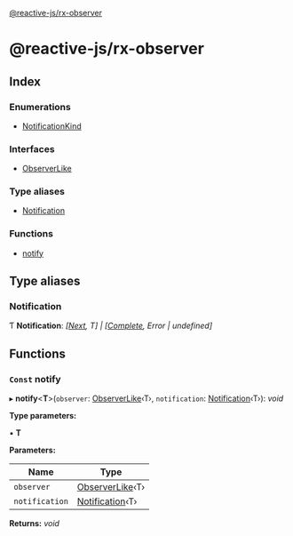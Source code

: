 [@reactive-js/rx-observer](README.md)

# @reactive-js/rx-observer

## Index

### Enumerations

* [NotificationKind](enums/notificationkind.md)

### Interfaces

* [ObserverLike](interfaces/observerlike.md)

### Type aliases

* [Notification](README.md#notification)

### Functions

* [notify](README.md#const-notify)

## Type aliases

###  Notification

Ƭ **Notification**: *[[Next](enums/notificationkind.md#next), T] | [[Complete](enums/notificationkind.md#complete), Error | undefined]*

## Functions

### `Const` notify

▸ **notify**<**T**>(`observer`: [ObserverLike](interfaces/observerlike.md)‹T›, `notification`: [Notification](README.md#notification)‹T›): *void*

**Type parameters:**

▪ **T**

**Parameters:**

Name | Type |
------ | ------ |
`observer` | [ObserverLike](interfaces/observerlike.md)‹T› |
`notification` | [Notification](README.md#notification)‹T› |

**Returns:** *void*
